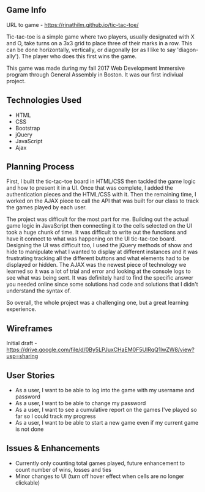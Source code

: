 ## Game Info

URL to game - https://rinathilm.github.io/tic-tac-toe/

Tic-tac-toe is a simple game where two players, usually designated with X and O, take turns on a 3x3 grid to place three of their marks in a row. This can be done horizontally, vertically, or diagonally (or as I like to say 'diagon-ally'). The player who does this first wins the game.

This game was made during my fall 2017 Web Development Immersive program through General Assembly in Boston. It was our first indiviual project.

## Technologies Used
- HTML
- CSS
- Bootstrap
- jQuery
- JavaScript
- Ajax

## Planning Process
First, I built the tic-tac-toe board in HTML/CSS then tackled the game logic and how to present it in a UI. Once that was complete, I added the authentication pieces and the HTML/CSS with it. Then the remaining time, I worked on the AJAX piece to call the API that was built for our class to track the games played by each user.

The project was difficult for the most part for me. Building out the actual game logic in JavaScript then connecting it to the cells selected on the UI took a huge chunk of time. It was difficult to write out the functions and have it connect to what was happening on the UI tic-tac-toe board. Designing the UI was difficult too, I used the jQuery methods of show and hide to manipulate what I wanted to display at different instances and it was frustrating tracking all the different buttons and what elements had to be displayed or hidden. The AJAX was the newest piece of technology we learned so it was a lot of trial and error and looking at the console logs to see what was being sent. It was definitely hard to find the specific answer you needed online since some solutions had code and solutions that I didn't understand the syntax of.

So overall, the whole project was a challenging one, but a great learning experience.

## Wireframes
Initial draft - https://drive.google.com/file/d/0By5LPJuxCHaEM0F5UlRqQ1lwZW8/view?usp=sharing

## User Stories
- As a user, I want to be able to log into the game with my username and password
- As a user, I want to be able to change my password
- As a user, I want to see a cumulative report on the games I've played so far so I could track my progress
- As a user, I want to be able to start a new game even if my current game is not done

## Issues & Enhancements
- Currently only counting total games played, future enhancement to count number of wins, losses and ties
- Minor changes to UI (turn off hover effect when cells are no longer clickable)
